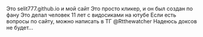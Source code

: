 Это selit777.github.io и мой сайт
Это просто кликер, и он был создан по фану
Это делал человек 11 лет с видосиками на ютубе
Если есть вопросы по сайту, можно написать в ТГ @Rtthewatcher
Надеюсь доксов не будет...
